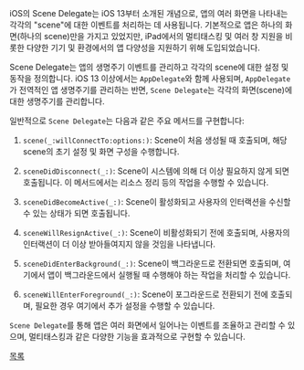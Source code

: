 iOS의 Scene Delegate는 iOS 13부터 소개된 개념으로, 앱의 여러 화면을 나타내는 각각의 "scene"에 대한 이벤트를 처리하는 데 사용됩니다. 기본적으로 앱은 하나의 화면(하나의 scene)만을 가지고 있었지만, iPad에서의 멀티태스킹 및 여러 창 지원을 비롯한 다양한 기기 및 환경에서의 앱 다양성을 지원하기 위해 도입되었습니다.

Scene Delegate는 앱의 생명주기 이벤트를 관리하고 각각의 scene에 대한 설정 및 동작을 정의합니다. iOS 13 이상에서는 `AppDelegate`와 함께 사용되며, `AppDelegate`가 전역적인 앱 생명주기를 관리하는 반면, `Scene Delegate`는 각각의 화면(scene)에 대한 생명주기를 관리합니다.

일반적으로 `Scene Delegate`는 다음과 같은 주요 메서드를 구현합니다:

1. `scene(_:willConnectTo:options:)`: Scene이 처음 생성될 때 호출되며, 해당 scene의 초기 설정 및 화면 구성을 수행합니다.

2. `sceneDidDisconnect(_:)`: Scene이 시스템에 의해 더 이상 필요하지 않게 되면 호출됩니다. 이 메서드에서는 리소스 정리 등의 작업을 수행할 수 있습니다.

3. `sceneDidBecomeActive(_:)`: Scene이 활성화되고 사용자의 인터랙션을 수신할 수 있는 상태가 되면 호출됩니다.

4. `sceneWillResignActive(_:)`: Scene이 비활성화되기 전에 호출되며, 사용자의 인터랙션이 더 이상 받아들여지지 않을 것임을 나타냅니다.

5. `sceneDidEnterBackground(_:)`: Scene이 백그라운드로 전환되면 호출되며, 여기에서 앱이 백그라운드에서 실행될 때 수행해야 하는 작업을 처리할 수 있습니다.

6. `sceneWillEnterForeground(_:)`: Scene이 포그라운드로 전환되기 전에 호출되며, 필요한 경우 여기에서 추가 설정을 수행할 수 있습니다.

`Scene Delegate`를 통해 앱은 여러 화면에서 일어나는 이벤트를 조율하고 관리할 수 있으며, 멀티태스킹과 같은 다양한 기능을 효과적으로 구현할 수 있습니다.

[목록](../README_link.md#ios)
